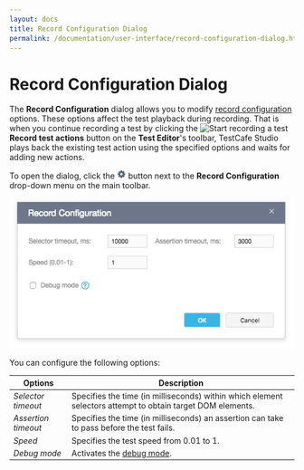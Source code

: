 ```yaml
---
layout: docs
title: Record Configuration Dialog
permalink: /documentation/user-interface/record-configuration-dialog.html
---
```

# Record Configuration Dialog

The **Record Configuration** dialog allows you to modify [record configuration](../working-with-testcafe-studio/recording-tests/README.md#record-configurations) options. These options affect the test playback during recording. That is when you continue recording a test by clicking the ![Start recording a test](../../../images/working-with-testcafe-studio/record-test-icon.png) **Record test actions** button on the **Test Editor**'s toolbar, TestCafe Studio plays back the existing test action using the specified options and waits for adding new actions.

To open the dialog, click the ![Settings button](../../images/working-with-testcafe-studio/settings-icon.png) button next to the **Record Configuration** drop-down menu on the main toolbar.

![Record Configuration Dialog](../../images/user-interface/dialogs/record-configuration-dialog.png)

You can configure the following options:

Options           | Description
----------------- | -------------
*Selector timeout*  | Specifies the time (in milliseconds) within which element selectors attempt to obtain target DOM elements.
*Assertion timeout* | Specifies the time (in milliseconds) an assertion can take to pass before the test fails.
*Speed*             | Specifies the test speed from 0.01 to 1.
*Debug mode*        | Activates the [debug mode](../working-with-testcafe-studio/debugging-tests.md#debugging-recorded-tests).